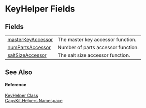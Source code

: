 # KeyHelper Fields




## Fields
<table>
<tr>
<td><a href="F_CapyKit_Helpers_KeyHelper_masterKeyAccessor.md">masterKeyAccessor</a></td>
<td>The master key accessor function.</td></tr>
<tr>
<td><a href="F_CapyKit_Helpers_KeyHelper_numPartsAccessor.md">numPartsAccessor</a></td>
<td>Number of parts accessor function.</td></tr>
<tr>
<td><a href="F_CapyKit_Helpers_KeyHelper_saltSizeAccessor.md">saltSizeAccessor</a></td>
<td>The salt size accessor function.</td></tr>
</table>

## See Also


#### Reference
<a href="T_CapyKit_Helpers_KeyHelper.md">KeyHelper Class</a>  
<a href="N_CapyKit_Helpers.md">CapyKit.Helpers Namespace</a>  
